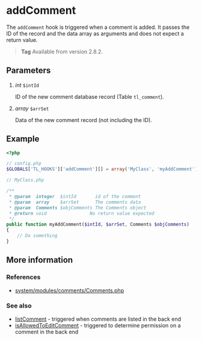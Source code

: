 # addComment

The `addComment` hook is triggered when a comment is added. It passes the ID of
the record and the data array as arguments and does not expect a return value.

> **Tag** Available from version 2.8.2.


## Parameters

1. *int* `$intId`

    ID of the new comment database record (Table `tl_comment`).

2. *array* `$arrSet`

    Data of the new comment record (not including the ID).


## Example

```php
<?php

// config.php
$GLOBALS['TL_HOOKS']['addComment'][] = array('MyClass', 'myAddComment');

// MyClass.php

/**
 * @param  integer  $intId       id of the comment
 * @param  array    $arrSet      The comments data
 * @param  Comments $objComments The Comments object
 * @return void                No return value expected
 */
public function myAddComment($intId, $arrSet, Comments $objComments)
{
    // Do something
}
```


## More information


### References

- [system/modules/comments/Comments.php](https://github.com/contao/core/blob/2.11.7/system/modules/comments/Comments.php#L327)


### See also

- [listComment](listComments.md) - triggered when comments are listed in the back end
- [isAllowedToEditComment](isAllowedToEditComment.md) - triggered to determine permission on a comment in the back end
